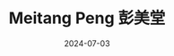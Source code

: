 ---
title: Meitang Peng 彭美堂
date: 2024-07-03
type: person
groups:
  - Graduate Students
avatar: avatar.jpg
role: 23 Master's Student in Biomedical Engineering
---